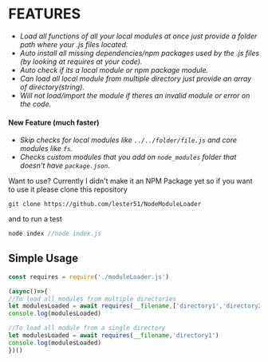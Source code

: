 # FEATURES

- _Load all functions of all your local modules at once just provide a folder path where your .js files located._
- _Auto install all missing dependencies/npm packages used by the .js files (by looking at requires at your code)._
- _Auto check if its a local module or npm package module._
- _Can load all local module from multiple directory just provide an array of directory(string)._
- _Will not load/import the module if theres an invalid module or error on the code._

#### New Feature (much faster)
- _Skip checks for local modules like `../../folder/file.js` and core modules like `fs`._
- _Checks custom modules that you add on `node_modules` folder that doesn't have `package.json`._

Want to use? Currently I didn't make it an NPM Package yet so if you want to use it please clone this repository
```
git clone https://github.com/lester51/NodeModuleLoader
```
and to run a test
```js
node index //node index.js
```
## Simple Usage
```js
const requires = require('./moduleLoader.js')

(async()=>{
//To load all modules from multiple directories
let modulesLoaded = await requires(__filename,['directory1','directory2','directory3'......])
console.log(modulesLoaded)

//To load all module from a single directory
let modulesLoaded = await requires(__filename,'directory1')
console.log(modulesLoaded)
})()
```
